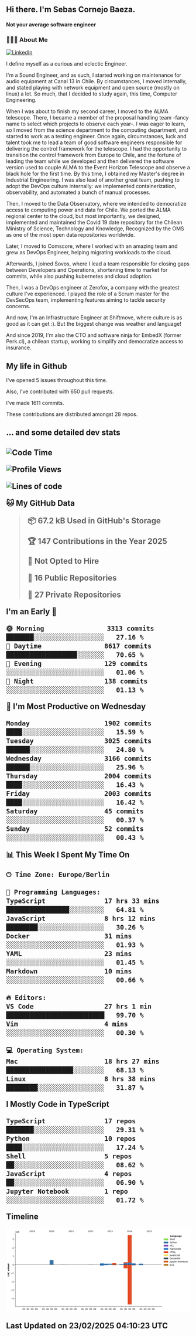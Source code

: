 <h2> Hi there.  I'm Sebas Cornejo Baeza.</h2>
<h4> Not your average software engineer</h4>
<h3> 👨🏻‍💻 About Me </h3>
<a href="http://linkedin.com/in/sebastian-cornejo-baeza/"><img alt="LinkedIn" src="https://img.shields.io/badge/Sebas%20Cornejo%20-informational?style=appveyor&logo=linkedin"></a>


I define myself as a curious and eclectic Engineer.

I'm a Sound Engineer, and as such, I started working on maintenance for audio equipment at Canal 13 in Chile.
By circumstances, I moved internally, and stated playing with network equipment and open source (mostly on linux) 
a lot. So much, that I decided to study again, this time, Computer Engineering.

When I was about to finish my second career, I moved to the ALMA telescope. There, I became a member of the proposal handling team
-fancy name to select which projects to observe each year-. 
I was eager to learn, so I moved from the science department to the computing department, and started to work as 
a testing engineer. Once again, circumstances, luck and talent took me to lead a team of good software engineers 
responsible for delivering the control framework for the telescope. I had the opportunity to transition the control framework from
Europe to Chile, and the fortune of leading the team while we developed and then delivered the software
version used to couple ALMA to the Event Horizon Telescope and observe a black hole for the first time.
By this time, I obtained my Master's degree in Industrial Engineering.
I was also lead of another great team, pushing to adopt the DevOps culture internally: we implemented containerization, observability, and automated a bunch of manual processes.

Then, I moved to the Data Observatory, where we intended to democratize access to computing power
and data for Chile. We ported the ALMA regional center to the cloud, but most importantly, we designed, implemented
and maintained the Covid 19 date repository for the Chilean Ministry of Science, Technology and Knowledge, Recognized by the OMS as one of the most open
data repositories worldwide.

Later, I moved to Comscore, where I worked with an amazing team and grew as DevOps Engineer, helping migrating workloads to the cloud.

Afterwards, I joined Sovos, where I lead a team responsible for closing gaps between Developers and Operations, shortening time to market for commits, while
also pushing kubernetes and cloud adoption.

Then, I was a DevOps engineer at Zerofox, a company with the greatest culture I've experienced. I played the role of a Scrum master for the DevSecOps team,
implementing features aiming to tackle security concerns.

And now, I'm an Infrastructure Engineer at Shiftmove, where culture is as good as it can get :). But the biggest change was weather and language!
 
And since 2019, I'm also the CTO and software ninja for EmbedX (former Perk.cl), a chilean startup, working to simplify and democratize access to insurance.

<h2> My life in Github </h2>

I've opened 5 issues throughout this time.

Also, I've contributed with 650 pull requests.

I've made 1611 commits.

These contributions are distributed amongst 28 repos.

<h2>... and some detailed dev stats<h2>

<!--START_SECTION:waka-->
![Code Time](http://img.shields.io/badge/Code%20Time-1%2C045%20hrs%2023%20mins-blue)

![Profile Views](http://img.shields.io/badge/Profile%20Views-33-blue)

![Lines of code](https://img.shields.io/badge/From%20Hello%20World%20I%27ve%20Written-5.0%20million%20lines%20of%20code-blue)

**🐱 My GitHub Data** 

> 📦 67.2 kB Used in GitHub's Storage 
 > 
> 🏆 147 Contributions in the Year 2025
 > 
> 🚫 Not Opted to Hire
 > 
> 📜 16 Public Repositories 
 > 
> 🔑 27 Private Repositories 
 > 
**I'm an Early 🐤** 

```text
🌞 Morning                3313 commits        ███████░░░░░░░░░░░░░░░░░░   27.16 % 
🌆 Daytime                8617 commits        ██████████████████░░░░░░░   70.65 % 
🌃 Evening                129 commits         ░░░░░░░░░░░░░░░░░░░░░░░░░   01.06 % 
🌙 Night                  138 commits         ░░░░░░░░░░░░░░░░░░░░░░░░░   01.13 % 
```
📅 **I'm Most Productive on Wednesday** 

```text
Monday                   1902 commits        ████░░░░░░░░░░░░░░░░░░░░░   15.59 % 
Tuesday                  3025 commits        ██████░░░░░░░░░░░░░░░░░░░   24.80 % 
Wednesday                3166 commits        ██████░░░░░░░░░░░░░░░░░░░   25.96 % 
Thursday                 2004 commits        ████░░░░░░░░░░░░░░░░░░░░░   16.43 % 
Friday                   2003 commits        ████░░░░░░░░░░░░░░░░░░░░░   16.42 % 
Saturday                 45 commits          ░░░░░░░░░░░░░░░░░░░░░░░░░   00.37 % 
Sunday                   52 commits          ░░░░░░░░░░░░░░░░░░░░░░░░░   00.43 % 
```


📊 **This Week I Spent My Time On** 

```text
🕑︎ Time Zone: Europe/Berlin

💬 Programming Languages: 
TypeScript               17 hrs 33 mins      ████████████████░░░░░░░░░   64.81 % 
JavaScript               8 hrs 12 mins       ████████░░░░░░░░░░░░░░░░░   30.26 % 
Docker                   31 mins             ░░░░░░░░░░░░░░░░░░░░░░░░░   01.93 % 
YAML                     23 mins             ░░░░░░░░░░░░░░░░░░░░░░░░░   01.45 % 
Markdown                 10 mins             ░░░░░░░░░░░░░░░░░░░░░░░░░   00.66 % 

🔥 Editors: 
VS Code                  27 hrs 1 min        █████████████████████████   99.70 % 
Vim                      4 mins              ░░░░░░░░░░░░░░░░░░░░░░░░░   00.30 % 

💻 Operating System: 
Mac                      18 hrs 27 mins      █████████████████░░░░░░░░   68.13 % 
Linux                    8 hrs 38 mins       ████████░░░░░░░░░░░░░░░░░   31.87 % 
```

**I Mostly Code in TypeScript** 

```text
TypeScript               17 repos            ███████░░░░░░░░░░░░░░░░░░   29.31 % 
Python                   10 repos            ████░░░░░░░░░░░░░░░░░░░░░   17.24 % 
Shell                    5 repos             ██░░░░░░░░░░░░░░░░░░░░░░░   08.62 % 
JavaScript               4 repos             ██░░░░░░░░░░░░░░░░░░░░░░░   06.90 % 
Jupyter Notebook         1 repo              ░░░░░░░░░░░░░░░░░░░░░░░░░   01.72 % 
```



**Timeline**

![Lines of Code chart](https://raw.githubusercontent.com/scornejob/scornejob/master/assets/bar_graph.png)


 Last Updated on 23/02/2025 04:10:23 UTC
<!--END_SECTION:waka-->

